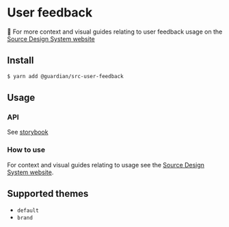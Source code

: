 # User feedback

📣 For more context and visual guides relating to user feedback usage on the [Source Design System website](https://www.theguardian.design/2a1e5182b/p/108ed3--user-feedback/b/3803b4)

## Install

```sh
$ yarn add @guardian/src-user-feedback
```

## Usage

### API

See [storybook](https://guardian.github.io/source/?path=/docs/source-src-user-feedback-inlineerror--playground)

### How to use

For context and visual guides relating to usage see the [Source Design System website](https://theguardian.design/2a1e5182b/p/108ed3-user-feedback/b/3803b4).

## Supported themes

-   `default`
-   `brand`
